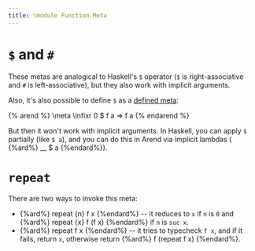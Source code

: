 ```yaml
---
title: \module Function.Meta
---
```


# `$` and `#`

These metas are analogical to Haskell's `$` operator
(`$` is right-associative and `#` is left-associative), but they also work with implicit arguments.

 [defined meta]: (/documentation/language-reference/definitions/metas)

Also, it's also possible to define `$` as a [defined meta]:

{% arend %}
\meta \infixr 0 $ f a => f a
{% endarend %}

But then it won't work with implicit arguments.
In Haskell, you can apply `$` partially (like `$ a`), and you can do this in Arend via implicit lambdas ( {%ard%} __ $ a {%endard%}).

# `repeat`

There are two ways to invoke this meta:

+ {%ard%} repeat {n} f x {%endard%} -- it reduces to `x` if `n` is `0` and
  {%ard%} repeat {x} f (f x) {%endard%} if `n` is `suc x`.
+ {%ard%} repeat f x {%endard%} -- it tries to typecheck `f x`, and if it fails, return `x`,
  otherwise return {%ard%} f (repeat f x) {%endard%}.
